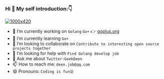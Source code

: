 ### Hi 👋 My self introduction:👇

[![1000x420](https://user-images.githubusercontent.com/438920/84861219-66036b00-b025-11ea-956b-0b5e009e0d78.gif "Fatih Arslan")](https://github.com/fatih)


- 🔭 I’m currently working on `Golang` `Go+` 👉 [goplus.org](https://goplus.org)
- 🌱 I’m currently learning `Go+`
- 👯 I’m looking to collaborate on `Contribute to interesting open source projects together`
- 🤔 I’m looking for help with `Find Golang develop job`
- 💬 Ask me about `Twitter:GeekDeen`
- 📫 How to reach me: `deen.job@qq.com`
- 😄 Pronouns: `Coding is fun😜`
<!-- - ⚡ Fun fact: ... -->

